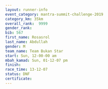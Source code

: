 ```yaml
---
layout: runner-info 
event_category: mantra-summit-challenge-2019 
category_km: 35km 
overall_rank:  9999
gender_rank: 
bib: 567
first_name: Rosasrol
last_name: Abdullah
gender: M
team_name: Team Bukan Star
start: Sun, 12-00-00 am
mbah_kamad: Sun, 01-12-07 pm
finish: 
race_time: 13-12-07
status: DNF
certificate: 
---
```

